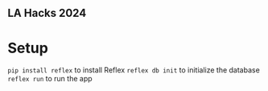 ## LA Hacks 2024

# Setup
`pip install reflex` to install Reflex
`reflex db init` to initialize the database
`reflex run` to run the app